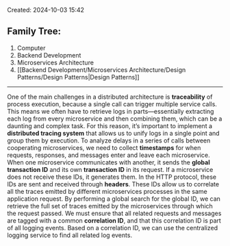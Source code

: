 Created: 2024-10-03 15:42
## Family Tree:
1. Computer
2. Backend Development
3. Microservices Architecture
4. [[Backend Development/Microservices Architecture/Design Patterns/Design Patterns|Design Patterns]]
-- -
One of the main challenges in a distributed architecture is **traceability** of process execution, because a single call can trigger multiple service calls. This means we often have to retrieve logs in parts—essentially extracting each log from every microservice and then combining them, which can be a daunting and complex task. For this reason, it’s important to implement a **distributed tracing system** that allows us to unify logs in a single point and group them by execution.
To analyze delays in a series of calls between cooperating microservices, we need to collect **timestamps** for when requests, responses, and messages enter and leave each microservice.
When one microservice communicates with another, it sends the **global transaction ID** and its own **transaction ID** in its request. If a microservice does not receive these IDs, it generates them. In the HTTP protocol, these IDs are sent and received through **headers**. These IDs allow us to correlate all the traces emitted by different microservices processes in the same application request. By performing a global search for the global ID, we can retrieve the full set of traces emitted by the microservices through which the request passed.
We must ensure that all related requests and messages are tagged with a common **correlation ID**, and that this correlation ID is part of all logging events. Based on a correlation ID, we can use the centralized logging service to find all related log events.